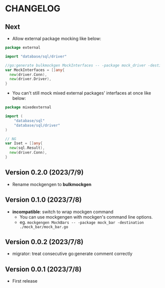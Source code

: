 # CHANGELOG

## Next

- Allow external package mocking like below:

```go
package external

import "database/sql/driver"

//go:generate bulkmockgen MockInterfaces -- -package mock_driver -destination ./mock_driver/mock.go
var MockInterfaces = []any{
  new(driver.Conn),
  new(driver.Driver),
}
```

- You can't still mock mixed external packages' interfaces at once like below:

```go
package mixedexternal

import (
	"database/sql"
	"database/sql/driver"
)

// NG
var Iset = []any{
  new(sql.Result),
  new(driver.Conn),
}
```

## Version 0.2.0 (2023/7/9)

- Rename mockgengen to **bulkmockgen**

## Version 0.1.0 (2023/7/8)

- **incompatible**: switch to wrap mockgen command
  - You can use mockgengen with mockgen's command line options.
  - eg. `mockgengen MockBars -- -package mock_bar -destination ./mock_bar/mock_bar.go`

## Version 0.0.2 (2023/7/8)

- migrator: treat consecutive go:generate comment correctly

## Version 0.0.1 (2023/7/8)

- First release
